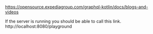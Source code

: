 https://opensource.expediagroup.com/graphql-kotlin/docs/blogs-and-videos

If the server is running you should be able to call this link.
http://localhost:8080/playground
